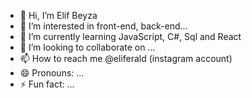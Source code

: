 - 👋 Hi, I’m Elif Beyza
- 👀 I’m interested in front-end, back-end...
- 🌱 I’m currently learning JavaScript, C#, Sql and React 
- 💞️ I’m looking to collaborate on ...
- 📫 How to reach me @eliferald (instagram account)
- 😄 Pronouns: ...
- ⚡ Fun fact: ...

<!---
elfbeyza/elfbeyza is a ✨ special ✨ repository because its `README.md` (this file) appears on your GitHub profile.
You can click the Preview link to take a look at your changes.
--->
